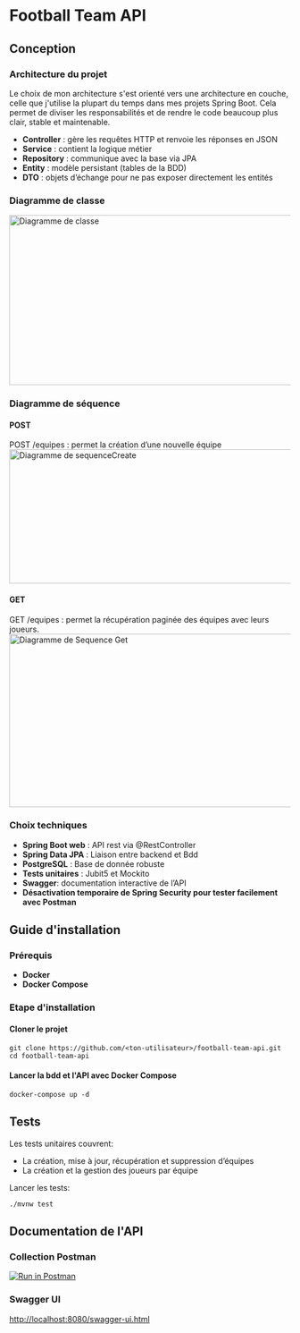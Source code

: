 # Football Team API

## Conception

### Architecture du projet 
Le choix de mon architecture s'est orienté vers une architecture en couche, celle que j'utilise la plupart du temps dans mes projets Spring Boot.
Cela permet de diviser les responsabilités et de rendre le code beaucoup plus clair, stable et maintenable.
- **Controller** : gère les requêtes HTTP et renvoie les réponses en JSON  
- **Service** : contient la logique métier  
- **Repository** : communique avec la base via JPA  
- **Entity** : modèle persistant (tables de la BDD)  
- **DTO** : objets d’échange pour ne pas exposer directement les entités  

### Diagramme de classe 
<img width="727" height="304" alt="Diagramme de classe" src="https://github.com/user-attachments/assets/5459eb66-928c-4a4f-b952-cd6f69f5c287" />

### Diagramme de séquence

#### POST
POST /equipes : permet la création d’une nouvelle équipe 
<img width="830" height="240" alt="Diagramme de sequenceCreate" src="https://github.com/user-attachments/assets/4549b948-896a-4f48-ba0d-2fd1eca289bc" />

#### GET
GET /equipes : permet la récupération paginée des équipes avec leurs joueurs.
<img width="833" height="310" alt="Diagramme de Sequence Get" src="https://github.com/user-attachments/assets/9b4ddf7c-f485-4a48-b813-8aba1ec90811" />

### Choix techniques

- **Spring Boot web** : API rest via @RestController
- **Spring Data JPA** : Liaison entre backend et Bdd
- **PostgreSQL** : Base de donnée robuste
- **Tests unitaires** : Jubit5 et Mockito
- **Swagger**: documentation interactive de l’API
- **Désactivation temporaire de Spring Security pour tester facilement avec Postman**

## Guide d'installation

### Prérequis

- **Docker**
- **Docker Compose**

### Etape d'installation 

#### Cloner le projet 
```
git clone https://github.com/<ton-utilisateur>/football-team-api.git
cd football-team-api
```

#### Lancer la bdd et l'API avec Docker Compose
```
docker-compose up -d
```


## Tests

Les tests unitaires couvrent: 
-	La création, mise à jour, récupération et suppression d’équipes
- La création et la gestion des joueurs par équipe

Lancer les tests: 
```
./mvnw test
```

## Documentation de l'API

### Collection Postman
[![Run in Postman](https://run.pstmn.io/button.svg)]([https://.postman.co/workspace/Personal-Workspace~40a62766-5517-4c11-b9cf-d5aef9a1085e/request/29348541-0bd4190b-77ce-4eab-8c50-c40f108b0119?action=share&creator=29348541](https://.postman.co/workspace/Personal-Workspace~40a62766-5517-4c11-b9cf-d5aef9a1085e/collection/29348541-e72ea10d-6305-4019-8ff3-a539f2992531?action=share&creator=29348541))

### Swagger UI
[http://localhost:8080/swagger-ui.html](http://localhost:8080/swagger-ui.html)


